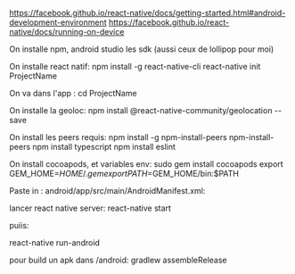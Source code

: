 https://facebook.github.io/react-native/docs/getting-started.html#android-development-environment
https://facebook.github.io/react-native/docs/running-on-device

On installe npm, android studio les sdk (aussi ceux de lollipop pour moi)


On installe react natif:
npm install -g react-native-cli
react-native init ProjectName



On va dans l'app :
 cd ProjectName



On installe la geoloc:
npm install @react-native-community/geolocation --save



On install les peers requis:
npm install -g npm-install-peers
npm-install-peers
npm install typescript
npm install eslint


On install cocoapods, et variables env:
sudo gem install cocoapods
export GEM_HOME=$HOME/.gem
export PATH=$GEM_HOME/bin:$PATH

Paste in : android/app/src/main/AndroidManifest.xml:
<uses-permission android:name="android.permission.ACCESS_COARSE_LOCATION" />
<uses-permission android:name="android.permission.ACCESS_FINE_LOCATION" /> 


lancer react native server:
react-native start

puiis:

react-native run-android


pour build un apk dans /android:
gradlew assembleRelease



